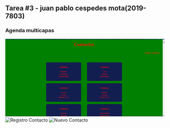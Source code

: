 ## Tarea #3 - juan pablo cespedes mota(2019-7803)

### Agenda multicapas 



![Contactos](Capture.PNG)
![Registro Contacto](Capture2.PNG)
![Nuevo Contacto](./img/nuevoContacto.png)